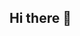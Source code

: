 ## Hi there 👋

<!--
**adilenemillanc/adilenemillanc** is a ✨ _special_ ✨ repository because its `README.md` (this file) appears on your GitHub profile.

Here are some ideas to get you started:

- I'm currently a Undergrad Student at the University of San Francisco!
- 🌱 I’m currently studying Computer Science.
- 😄 Pronouns: She/Her
- ⚡ Fun fact: I'm a Syncronized Swimmer!
-->
